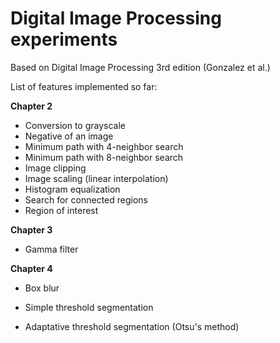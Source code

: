 Digital Image Processing experiments
====================================

Based on Digital Image Processing 3rd edition (Gonzalez et al.)

List of features implemented so far:

<b>Chapter 2</b>
* Conversion to grayscale
* Negative of an image
* Minimum path with 4-neighbor search
* Minimum path with 8-neighbor search
* Image clipping
* Image scaling (linear interpolation)
* Histogram equalization
* Search for connected regions
* Region of interest

<b>Chapter 3</b>
* Gamma filter

<b>Chapter 4</b>
* Box blur


* Simple threshold segmentation
* Adaptative threshold segmentation (Otsu's method)